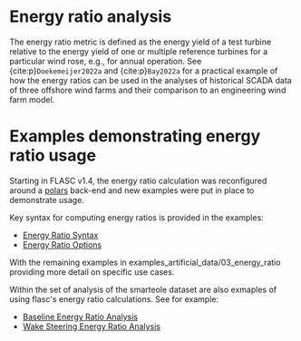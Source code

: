 # Energy ratio analysis

The energy ratio metric is defined as the energy yield of a test turbine
relative to the energy yield of one or multiple reference turbines for
a particular wind rose, e.g., for annual operation. See
{cite:p}`Doekemeijer2022a` and {cite:p}`Bay2022a` for a practical
example of how the energy ratios can be used in the analyses of
historical SCADA data of three offshore wind farms and their comparison
to an engineering wind farm model.

# Examples demonstrating energy ratio usage

Starting in FLASC v1.4, the energy ratio calculation was reconfigured around a [polars](https://www.pola.rs/) back-end and new examples were put in place to demonstrate usage.

Key syntax for computing energy ratios is provided in the examples:

 - [Energy Ratio Syntax](https://github.com/NREL/flasc/blob/main/examples_artificial_data/03_energy_ratio/00_demo_energy_ratio_syntax.ipynb)
 - [Energy Ratio Options](https://github.com/NREL/flasc/blob/main/examples_artificial_data/03_energy_ratio/01_demo_energy_ratio_options.ipynb)

 With the remaining examples in examples_artificial_data/03_energy_ratio providing more detail on specific use cases.

 Within the set of analysis of the smarteole dataset are also exmaples of using flasc's energy ratio calculations.  See for example:

 - [Baseline Energy Ratio Analysis](https://github.com/NREL/flasc/blob/main/examples_smarteole/05_baseline_energy_ratio_analysis.ipynb)
 - [Wake Steering Energy Ratio Analysis](https://github.com/NREL/flasc/blob/main/examples_smarteole/06_wake_steering_energy_ratio_analysis.ipynb)